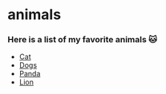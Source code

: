 # animals

### Here is a list of my favorite animals 🐱

- [Cat](Cat.md)
- [Dogs](Dog.md)
- [Panda](Panda.md)
- [Lion](Lion.md)
